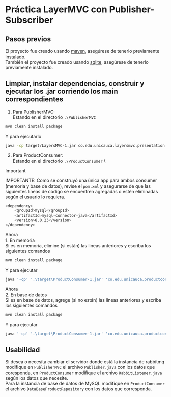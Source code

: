 # Práctica LayerMVC con Publisher-Subscriber
## Pasos previos
El proyecto fue creado usando [maven](https://maven.apache.org/), asegúrese de tenerlo previamente instalado. \
También el proyecto fue creado usando [sqlite](https://www.sqlite.org/index.html), asegúrese de tenerlo previamente instalado.
## Limpiar, instalar dependencias, construir y ejecutar los .jar corriendo los main correspondientes
1. Para PublisherMVC: \
Estando en el directorio `.\PublisherMVC`

~~~sh
mvn clean install package
~~~

Y para ejecutarlo

~~~sh
java -cp target/LayersMVC-1.jar co.edu.unicauca.layersmvc.presentation.ClientMain
~~~

2. Para ProductConsumer: \
Estando en el directorio `.\ProductConsumer` \
>[!IMPORTANT]
>IMPORTANTE: Como se construyó una única app para ambos consumer (memoria y base de datos), revise el `pom.xml` y asegurarse de que las siguientes líneas de código se encuentren agregadas o estén eliminadas según el usuario lo requiera.

~~~sh
<dependency>
    <groupId>mysql</groupId>
    <artifactId>mysql-connector-java</artifactId>
    <version>8.0.23</version>
</dependency>
~~~

Ahora \
    1. En memoria \
Si es en memoria, elimine (si están) las lineas anteriores y escriba los siguientes comandos

~~~sh
mvn clean install package
~~~

Y para ejecutar

~~~sh
java '-cp' '.\target\ProductConsumer-1.jar' 'co.edu.unicauca.productconsumer.presentation.ClientMain'
~~~

Ahora \
    2. En base de datos \
Si es en base de datos, agrege (si no están) las lineas anteriores y escriba los siguientes comandos

~~~sh
mvn clean install package
~~~

Y para ejecutar

~~~sh
java '-cp' '.\target\ProductConsumer-1.jar' 'co.edu.unicauca.productconsumer.presentation.ClientMain' 'database'
~~~

## Usabilidad
Si desea o necesita cambiar el servidor donde está la instancia de rabbitmq modifique en `PublisherMVC` el archivo `Publisher.java` con los datos que coresponda, en `ProductConsumer` modifique el archivo `RabbitListener.java` según los datos que necesite. \
Para la instancia de base de datos de MySQL modifique en `ProductConsumer` el archivo `DataBaseProductRepository` con los datos que corresponda.


